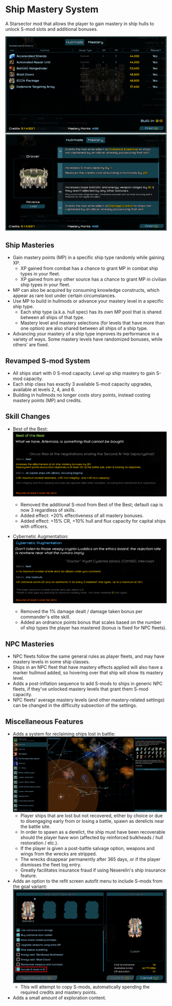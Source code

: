 # Ship Mastery System
A Starsector mod that allows the player to gain mastery in ship hulls to unlock S-mod slots and additional bonuses.

![Revamped build-in interface](screenshots/hullmod_screen.png)
![Mastery panel](screenshots/mastery_screen.png)

## Ship Masteries

- Gain mastery points (MP) in a specific ship type randomly while gaining XP.
    - XP gained from combat has a chance to grant MP in combat ship types in your fleet.
    - XP gained from any other source has a chance to grant MP in civilian ship types in your fleet.
- MP can also be acquired by consuming knowledge constructs, which appear as rare loot under certain circumstances.
- Use MP to build in hullmods or advance your mastery level in a specific ship type.
    - Each ship type (a.k.a. hull spec) has its own MP pool that is shared between all ships of that type.
    - Mastery level and mastery selections (for levels that have more than one option) are also shared between all ships of
      a ship type.
- Advancing your mastery of a ship type improves its performance in a variety of ways. Some mastery levels have randomized
  bonuses, while others' are fixed.

## Revamped S-mod System

- All ships start with 0 S-mod capacity. Level up ship mastery to gain S-mod capacity.
- Each ship class has exactly 3 available S-mod capacity upgrades, available at levels 2, 4, and 6.
- Building in hullmods no longer costs story points, instead costing mastery points (MP) and credits.

## Skill Changes

- Best of the Best:
![Best of the Best](screenshots/best_of_the_best.png)
  - Removed the additional S-mod from Best of the Best; default cap is now 3 regardless of skills.
  - Added effect: +20% effectiveness of all mastery bonuses.
  - Added effect: +15% CR, +10% hull and flux capacity for capital ships with officers.


- Cybernetic Augmentation:
![Cybernetic Augmentation](screenshots/cybernetic_augmentation.png)
  - Removed the 1% damage dealt / damage taken bonus per commander's elite skill.
  - Added an ordnance points bonus that scales based on the number of ship types the player has mastered (bonus is fixed for NPC fleets).


## NPC Masteries

- NPC fleets follow the same general rules as player fleets, and may have mastery levels in some ship classes.
- Ships in an NPC fleet that have mastery effects applied will also have a marker hullmod added, so hovering over that
  ship will show its mastery level.
- Adds a post-inflation sequence to add S-mods to ships in generic NPC fleets, if they've unlocked mastery
  levels that grant them S-mod capacity.
- NPC fleets' average mastery levels (and other mastery-related settings) can be changed in the difficulty subsection of the settings.

## Miscellaneous Features

- Adds a system for reclaiming ships lost in battle:
![Derelict Losses](screenshots/derelict_losses.png)
  - Player ships that are lost but not recovered, either by choice or due to disengaging early from or losing a battle, spawn as derelicts near the battle site.
  - In order to spawn as a derelict, the ship must have been recoverable should the player have won (affected by reinforced bulkheads / hull restoration / etc.).
  - If the player is given a post-battle salvage option, weapons and wings from the wrecks are stripped.
  - The wrecks disappear permanently after 365 days, or if the player dismisses the fleet log entry.
  - Greatly facilitates insurance fraud if using Nexerelin's ship insurance feature.
- Adds an option to the refit screen autofit menu to include S-mods from the goal variant:
![S-mods in Autofit](screenshots/smods_in_fit.png)
  - This will attempt to copy S-mods, automatically spending the required credits and mastery points.
- Adds a small amount of exploration content.